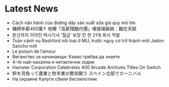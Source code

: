 # Latest News
-  Cách vận hành của đường dây sản xuất sữa giả quy mô lớn
-  機師年薪400萬↑ 他曝「高薪殘酷代價」嘆玻璃飯碗：難在天賦
-  분신까지 이어진 택시기사 ‘월급’ 보장 안 한 21개 회사 적발
-  Toàn cảnh vụ Rashford nổi loại ở MU, trước nguy cơ trở thành một Jadon Sancho mới
-  Le poison de l’amour
-  Веганство за начинаещи: Какво трябва да знаете
-  4-те най-нахални и нетактични зодии
-  Hamster Corporation Celebrates 400 Arcade Archives Titles On Switch
-  鈴を背負って農業と牧羊業の繁栄願う スペイン北部でカーニバル
-  На окраине Калуги сбили беспилотник
